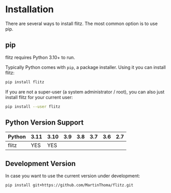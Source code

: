 # Installation

There are several ways to install flitz. The most common option is to use pip.

## pip

flitz requires Python 3.10+ to run.

Typically Python comes with `pip`, a package installer. Using it you can
install flitz:

```bash
pip install flitz
```

If you are not a super-user (a system administrator / root), you can also just
install flitz for your current user:

```bash
pip install --user flitz
```


## Python Version Support

| Python                 | 3.11 | 3.10 | 3.9 | 3.8 | 3.7 | 3.6 | 2.7 |
| ---------------------- | ---- | ---- | --- | --- | --- | --- | --- |
| flitz                  | YES  | YES  |     |     |     |     |     |





## Development Version

In case you want to use the current version under development:

```bash
pip install git+https://github.com/MartinThoma/flitz.git
```
